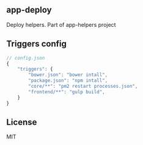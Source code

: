 ## app-deploy

Deploy helpers. Part of app-helpers project

## Triggers config

```js
// config.json
{
	"triggers": {
		"bower.json": "bower intall",
		"package.json": "npm intall",
		"core/**": "pm2 restart processes.json",
		"frontend/**": "gulp build",
	}
}
```

## License
MIT
